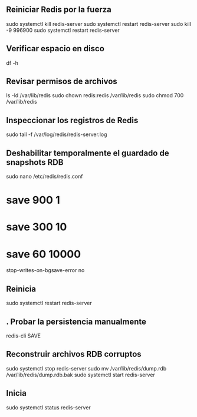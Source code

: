 ## Reiniciar Redis por la fuerza

sudo systemctl kill redis-server
sudo systemctl restart redis-server
sudo kill -9 996900
sudo systemctl restart redis-server

## Verificar espacio en disco

df -h

## Revisar permisos de archivos

ls -ld /var/lib/redis
sudo chown redis:redis /var/lib/redis
sudo chmod 700 /var/lib/redis

## Inspeccionar los registros de Redis

sudo tail -f /var/log/redis/redis-server.log

## Deshabilitar temporalmente el guardado de snapshots RDB

sudo nano /etc/redis/redis.conf

# save 900 1

# save 300 10

# save 60 10000

stop-writes-on-bgsave-error no

## Reinicia

sudo systemctl restart redis-server

## . Probar la persistencia manualmente

redis-cli SAVE

## Reconstruir archivos RDB corruptos

sudo systemctl stop redis-server
sudo mv /var/lib/redis/dump.rdb /var/lib/redis/dump.rdb.bak
sudo systemctl start redis-server

## Inicia

sudo systemctl status redis-server
